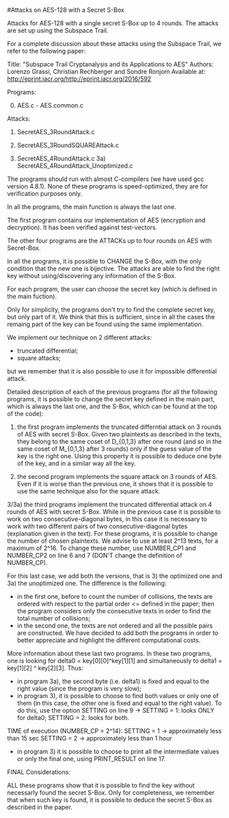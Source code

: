 #Attacks on AES-128 with a Secret S-Box

Attacks for AES-128 with a single secret S-Box up to 4 rounds. The attacks are set up using the Subspace Trail.

For a complete discussion about these attacks using the Subspace Trail, we refer to the following paper:

Title: "Subspace Trail Cryptanalysis and its Applications to AES" Authors: Lorenzo Grassi, Christian Rechberger and Sondre Ronjom Available at: http://eprint.iacr.org/http://eprint.iacr.org/2016/592

Programs:

0) AES.c - AES.common.c

Attacks:

1) SecretAES_3RoundAttack.c

2) SecretAES_3RoundSQUAREAttack.c

3) SecretAES_4RoundAttack.c
3a) SecretAES_4RoundAttack_Unoptimized.c

The programs should run with almost C-compilers (we have used gcc version 4.8.1). None of these programs is speed-optimized, they are for verification purposes only.

In all the programs, the main function is always the last one.

The first program contains our implementation of AES (encryption and decryption). It has been verified against test-vectors.

The other four programs are the ATTACKs up to four rounds on AES with Secret-Box.

In all the programs, it is possible to CHANGE the S-Box, with the only condition that the new one is bijective.
The attacks are able to find the right key without using/discovering any information of the S-Box.

For each program, the user can choose the secret key (which is defined in the main fuction). 

Only for simplicity, the programs don't try to find the complete secret key, but only part of it. We think that this is sufficient, since in all the cases the remaing part of the key can be found using the same implementation.

We implement our technique on 2 different attacks:

- truncated differential;
- square attacks;

but we remember that it is also possible to use it for impossible differential attack.


Detailed description of each of the previous programs (for all the following programs, it is possible to change the secret key defined in the main part, which is always the last one, and the S-Box, which can be found at the top of the code):

1) the first program implements the truncated differntial attack on 3 rounds of AES with secret S-Box. Given two plaintexts as described in the texts, they belong to the same coset of D_{0,1,3} after one round (and so in the same coset of M_{0,1,3} after 3 rounds) only if the guess value of the key is the right one.
Using this property it is possible to deduce one byte of the key, and in a similar way all the key.

2) the second program implements the square attack on 3 rounds of AES. Even if it is worse than the previous one, it shows that it is possible to use the same technique also for the square attack.

3/3a) the third programs implement the truncated differential attack on 4 rounds of AES with secret S-Box. While in the previous case it is possible to work on two consecutive-diagonal bytes, in this case it is necessary to work with two different pairs of two consecutive-diagonal bytes (explanation given in the text).
For these programs, it is possible to change the number of chosen plaintexts. We advise to use at least 2^13 texts, for a maximum of 2^16. To change these number, use NUMBER_CP1 and NUMBER_CP2 on line 6 and 7 (DON'T change the definition of NUMBER_CP).

For this last case, we add both the versions, that is 3) the optimized one and 3a) the unoptimized one.
The difference is the following:
- in the first one, before to count the number of collisions, the texts are ordered with respect to the partial order <= defined in the paper;
then the program considers only the consecutive texts in order to find the total number of collisions;
- in the second one, the texts are not ordered and all the possible pairs are constructed.
We have decided to add both the programs in order to better appreciate and highlight the different computational costs.

More information about these last two programs.
In these two programs, one is looking for delta0 = key[0][0]^key[1][1] and simultaneously to delta1 = key[1][2] ^ key[2][3].
Thus:
- in program 3a), the second byte (i.e. delta1) is fixed and equal to the right value (since the program is very slow);
- in program 3), it is possible to choose to find both values or only one of them (in this case, the other one is fixed and equal to the right value).
To do this, use the option SETTING on line 9 ->
 SETTING = 1: looks ONLY for delta0;
 SETTING = 2: looks for both.
	
TIME of execution (NUMBER_CP = 2^14):
 SETTING = 1 -> approximately less than 15 sec
 SETTING = 2 -> approximately less than 1 hour

- in program 3) it is possible to choose to print all the intermediate values or only the final one, using PRINT_RESULT on line 17.


FINAL Considerations:

ALL these programs show that it is possible to find the key without necessarly found the secret S-Box.
Only for completeness, we remember that when such key is found, it is possible to deduce the secret S-Box as described in the paper.
